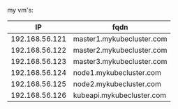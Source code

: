 


my vm's:

| IP              |       fqdn                 |
| -------------   | -------------------------  |
| 192.168.56.121  | master1.mykubecluster.com  |
| 192.168.56.122  | master2.mykubecluster.com  |
| 192.168.56.123  | master3.mykubecluster.com  |
| 192.168.56.124  | node1.mykubecluster.com    |
| 192.168.56.125  | node2.mykubecluster.com    |
| 192.168.56.126  | kubeapi.mykubecluster.com  |